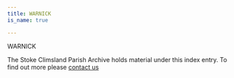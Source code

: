 ```yaml
---
title: WARNICK
is_name: true

---
```


WARNICK


The Stoke Climsland Parish Archive holds material under this index entry. To find out more please [contact us](/contact/)
